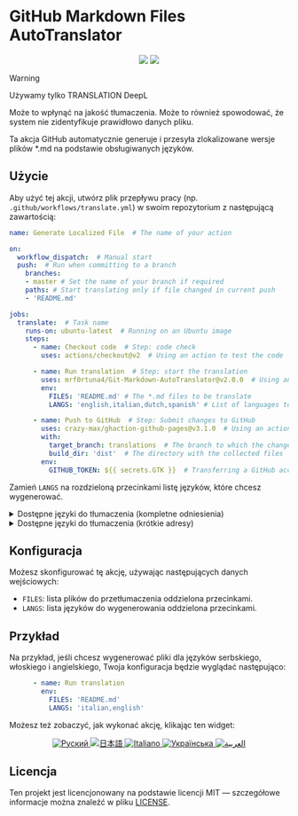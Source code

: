 # GitHub Markdown Files AutoTranslator
<div align="center">
<img src="https://img.shields.io/github/v/release/mrf0rtuna4/Git-Markdown-AutoTranslator">
<img src="https://img.shields.io/github/actions/workflow/status/mrf0rtuna4/Git-Markdown-AutoTranslator/example.yml">
</div>

> [!WARNING]
> Używamy tylko TRANSLATION DeepL
>
> Może to wpłynąć na jakość tłumaczenia. Może to również spowodować, że system nie zidentyfikuje prawidłowo danych pliku.

Ta akcja GitHub automatycznie generuje i przesyła zlokalizowane wersje plików *.md na podstawie obsługiwanych języków.

## Użycie

Aby użyć tej akcji, utwórz plik przepływu pracy (np. `.github/workflows/translate.yml`) w swoim repozytorium z następującą zawartością:

```yml
name: Generate Localized File  # The name of your action

on:
  workflow_dispatch:  # Manual start
  push:  # Run when committing to a branch
    branches:
    - master # Set the name of your branch if required
    paths: # Start translating only if file changed in current push
    - 'README.md'

jobs:
  translate:  # Task name
    runs-on: ubuntu-latest  # Running on an Ubuntu image
    steps:
      - name: Checkout code  # Step: code check
        uses: actions/checkout@v2  # Using an action to test the code

      - name: Run translation  # Step: start the translation
        uses: mrf0rtuna4/Git-Markdown-AutoTranslator@v2.0.0  # Using an action to translate
        env:
          FILES: 'README.md' # The *.md files to be translate
          LANGS: 'english,italian,dutch,spanish' # List of languages to be translated

      - name: Push to GitHub  # Step: Submit changes to GitHub
        uses: crazy-max/ghaction-github-pages@v3.1.0  # Using an action to publish to GitHub Pages
        with:
          target_branch: translations  # The branch to which the changes will be sent
          build_dir: 'dist'  # The directory with the collected files
        env:
          GITHUB_TOKEN: ${{ secrets.GTK }}  # Transferring a GitHub access token
```

Zamień `LANGS` na rozdzieloną przecinkami listę języków, które chcesz wygenerować.
<details>
<summary>Dostępne języki do tłumaczenia (kompletne odniesienia)</summary>

```yaml
    'afrikaans', 'albanian', 'amharic', 'arabic', 'armenian', 'assamese', 'aymara', 'azerbaijani', 'bambara', 'basque', 
    'belarusian', 'bengali', 'bhojpuri', 'bosnian', 'bulgarian', 'catalan', 'cebuano', 'chichewa', 'chinese (simplified)', 
    'chinese (traditional)', 'corsican', 'croatian', 'czech', 'danish', 'dhivehi', 'dogri', 'dutch', 'english', 'esperanto', 
    'estonian', 'ewe', 'filipino', 'finnish', 'french', 'frisian', 'galician', 'georgian', 'german', 'greek', 'guarani', 
    'gujarati', 'haitian creole', 'hausa', 'hawaiian', 'hebrew', 'hindi', 'hmong', 'hungarian', 'icelandic', 'igbo', 'ilocano', 
    'indonesian', 'irish', 'italian', 'japanese', 'javanese', 'kannada', 'kazakh', 'khmer', 'kinyarwanda', 'konkani', 'korean', 
    'krio', 'kurdish (kurmanji)', 'kurdish (sorani)', 'kyrgyz', 'lao', 'latin', 'latvian', 'lingala', 'lithuanian', 'luganda', 
    'luxembourgish', 'macedonian', 'maithili', 'malagasy', 'malay', 'malayalam', 'maltese', 'maori', 'marathi', 'meiteilon (manipuri)',
    'mizo', 'mongolian', 'myanmar', 'nepali', 'norwegian', 'odia (oriya)', 'oromo', 'pashto', 'persian', 'polish', 'portuguese', 
    'punjabi', 'quechua', 'romanian', 'russian', 'samoan', 'sanskrit', 'scots gaelic', 'sepedi', 'serbian', 'sesotho', 'shona', 
    'sindhi', 'sinhala', 'slovak', 'slovenian', 'somali', 'spanish', 'sundanese', 'swahili', 'swedish', 'tajik', 'tamil', 'tatar',
    'telugu', 'thai', 'tigrinya', 'tsonga', 'turkish', 'turkmen', 'twi', 'ukrainian', 'urdu', 'uyghur', 'uzbek', 'vietnamese', 
    'welsh', 'xhosa', 'yiddish', 'yoruba', 'zulu'
```
</details>

<details>
<summary>Dostępne języki do tłumaczenia (krótkie adresy)</summary>

```yaml
'af', 'sq', 'am', 'ar', 'hy', 'as', 'ay', 'az', 'bm', 'eu', 'be', 'bn', 'bho', 'bs', 'bg', 'ca', 'ceb', 'ny',
'zh-CN', 'zh-TW', 'co', 'hr', 'cs', 'da', 'dv', 'doi', 'nl', 'en', 'eo', 'et', 'ee', 'tl', 'fi', 'fr', 'fy', 'gl',
'ka', 'de', 'el', 'gn', 'gu', 'ht', 'ha', 'haw', 'iw', 'hi', 'hmn', 'hu', 'is', 'ig', 'ilo', 'id', 'ga', 'it', 'ja',
'jw', 'kn', 'kk', 'km', 'rw', 'gom', 'ko', 'kri', 'ku', 'ckb', 'ky', 'lo', 'la', 'lv', 'ln', 'lt', 'lg', 'lb', 'mk',
'mai', 'mg', 'ms', 'ml', 'mt', 'mi', 'mr', 'mni-Mtei', 'lus', 'mn', 'my', 'ne', 'no', 'or', 'om', 'ps', 'fa', 'pl',
'pt', 'pa', 'qu', 'ro', 'ru', 'sm', 'sa', 'gd', 'nso', 'sr', 'st', 'sn', 'sd', 'si', 'sk', 'sl', 'so', 'es', 'su',
'sw', 'sv', 'tg', 'ta', 'tt', 'te', 'th', 'ti', 'ts', 'tr', 'tk', 'ak', 'uk', 'ur', 'ug', 'uz', 'vi', 'cy', 'xh', 'yi', 'yo', 'zu'
```

</details>

## Konfiguracja

Możesz skonfigurować tę akcję, używając następujących danych wejściowych:

- `FILES`: lista plików do przetłumaczenia oddzielona przecinkami.
- `LANGS`: lista języków do wygenerowania oddzielona przecinkami.

## Przykład

Na przykład, jeśli chcesz wygenerować pliki dla języków serbskiego, włoskiego i angielskiego, Twoja konfiguracja będzie wyglądać następująco:

```yml
      - name: Run translation
        env:
          FILES: 'README.md' 
          LANGS: 'italian,english'
```

Możesz też zobaczyć, jak wykonać akcję, klikając ten widget:
<div align="center">
<a href="https://github.com/mrf0rtuna4/Git-Markdown-AutoTranslator/blob/translations/ru_README.md">
<img src="https://img.shields.io/badge/Язык-Руский-blue" alt="Руский" />
</a>
<a href="https://github.com/mrf0rtuna4/Git-Markdown-AutoTranslator/blob/translations/ja_README.md">
<img src="https://img.shields.io/badge/言語-日本語-blue" alt="日本語" />
</a>
<a href="https://github.com/mrf0rtuna4/Git-Markdown-AutoTranslator/blob/translations/it_README.md">
<img src="https://img.shields.io/badge/Lingua-Italiano-blue" alt="Italiano" />
</a>
<a href="https://github.com/mrf0rtuna4/Git-Markdown-AutoTranslator/blob/translations/uk_README.md">
<img src="https://img.shields.io/badge/Мова-Українська-blue" alt="Українська" />
</a>
<a href="https://github.com/mrf0rtuna4/Git-Markdown-AutoTranslator/blob/translations/ar_README.md">
<img src="https://img.shields.io/badge/لغة-العربية-blue" alt="العربية" />
</a>
</div>

## Licencja

Ten projekt jest licencjonowany na podstawie licencji MIT — szczegółowe informacje można znaleźć w pliku [LICENSE](LICENSE).